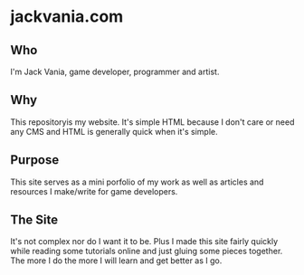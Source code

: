 # jackvania.com

## Who
I'm Jack Vania, game developer, programmer and artist.

## Why
This repositoryis my website. It's simple HTML because I don't care or need any CMS and HTML is generally quick when it's simple.

## Purpose
This site serves as a mini porfolio of my work as well as articles and resources I make/write for game developers.

## The Site
It's not complex nor do I want it to be. Plus I made this site fairly quickly while reading some tutorials online and just gluing some pieces together. The more I do the more I will learn and get better as I go.
